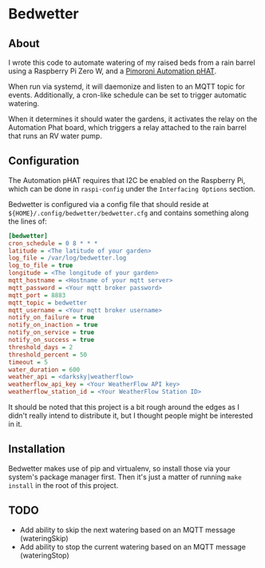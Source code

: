 
# Bedwetter

## About

I wrote this code to automate watering of my raised beds from a rain barrel using a
Raspberry Pi Zero W, and a [Pimoroni Automation pHAT](https://shop.pimoroni.com/products/automation-phat).

When run via systemd, it will daemonize and listen to an MQTT topic for events. Additionally, a cron-like
schedule can be set to trigger automatic watering.

When it determines it should water the gardens, it activates the relay on the Automation Phat board,
which triggers a relay attached to the rain barrel that runs an RV water pump.

## Configuration

The Automation pHAT requires that I2C be enabled on the Raspberry Pi, which can be done in `raspi-config`
under the `Interfacing Options` section.

Bedwetter is configured via a config file that should reside at `${HOME}/.config/bedwetter/bedwetter.cfg`
and contains something along the lines of:

```ini
[bedwetter]
cron_schedule = 0 8 * * *
latitude = <The latitude of your garden>
log_file = /var/log/bedwetter.log
log_to_file = true
longitude = <The longitude of your garden>
mqtt_hostname = <Hostname of your mqtt server>
mqtt_password = <Your mqtt broker password>
mqtt_port = 8883
mqtt_topic = bedwetter
mqtt_username = <Your mqtt broker username>
notify_on_failure = true
notify_on_inaction = true
notify_on_service = true
notify_on_success = true
threshold_days = 2
threshold_percent = 50
timeout = 5
water_duration = 600
weather_api = <darksky|weatherflow>
weatherflow_api_key = <Your WeatherFlow API key>
weatherflow_station_id = <Your WeatherFlow Station ID>
```

It should be noted that this project is a bit rough around the edges as I didn't really
intend to distribute it, but I thought people might be interested in it.

## Installation

Bedwetter makes use of pip and virtualenv, so install those via your system's package manager first. Then it's just a matter of running `make install` in the root of this project.

## TODO

* Add ability to skip the next watering based on an MQTT message (wateringSkip)
* Add ability to stop the current watering based on an MQTT message (wateringStop)
